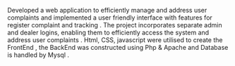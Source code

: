 Developed a web application to efficiently manage and address user complaints and implemented a user friendly interface with features for register complaint and tracking .
The project incorporates separate admin and dealer logins, enabling them to efficiently access the system and address user complaints .
Html, CSS, javascript were utilised to create the FrontEnd , the BackEnd was constructed using Php & Apache and Database is handled by Mysql .
